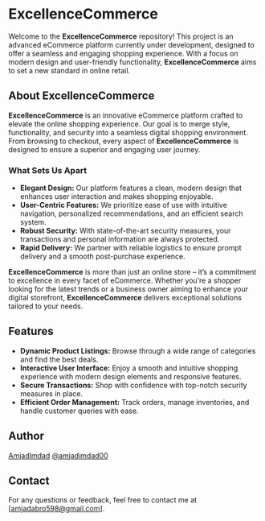 ﻿# ExcellenceCommerce

Welcome to the **ExcellenceCommerce** repository! This project is an advanced eCommerce platform currently under development, designed to offer a seamless and engaging shopping experience. With a focus on modern design and user-friendly functionality, **ExcellenceCommerce** aims to set a new standard in online retail.

## About ExcellenceCommerce

**ExcellenceCommerce** is an innovative eCommerce platform crafted to elevate the online shopping experience. Our goal is to merge style, functionality, and security into a seamless digital shopping environment. From browsing to checkout, every aspect of **ExcellenceCommerce** is designed to ensure a superior and engaging user journey.

### What Sets Us Apart

- **Elegant Design:** Our platform features a clean, modern design that enhances user interaction and makes shopping enjoyable.
- **User-Centric Features:** We prioritize ease of use with intuitive navigation, personalized recommendations, and an efficient search system.
- **Robust Security:** With state-of-the-art security measures, your transactions and personal information are always protected.
- **Rapid Delivery:** We partner with reliable logistics to ensure prompt delivery and a smooth post-purchase experience.

**ExcellenceCommerce** is more than just an online store – it’s a commitment to excellence in every facet of eCommerce. Whether you’re a shopper looking for the latest trends or a business owner aiming to enhance your digital storefront, **ExcellenceCommerce** delivers exceptional solutions tailored to your needs.

## Features

- **Dynamic Product Listings:** Browse through a wide range of categories and find the best deals.
- **Interactive User Interface:** Enjoy a smooth and intuitive shopping experience with modern design elements and responsive features.
- **Secure Transactions:** Shop with confidence with top-notch security measures in place.
- **Efficient Order Management:** Track orders, manage inventories, and handle customer queries with ease.

## Author

[AmjadImdad](https://github.com/amjadimdad00) [@amjadimdad00](https://linkedin.com/in/amjadimdad00)

## Contact

For any questions or feedback, feel free to contact me at [amjadabro598@gmail.com].
